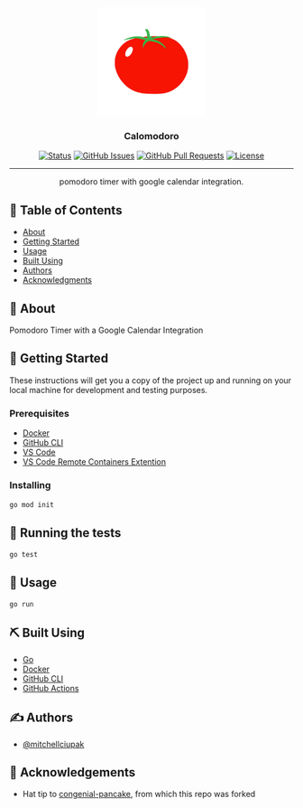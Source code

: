 <p align="center">
  <a href="" rel="noopener">
 <img width=192px height=192px src="artifacts/logo192.jpeg" alt="calomodoro_logo_192px"></a>
</p>

<h3 align="center">Calomodoro</h3>

<div align="center">

  [![Status](https://img.shields.io/badge/status-active-success.svg)]()
  [![GitHub Issues](https://img.shields.io/github/issues/mitchellciupak/calomodoro.svg)](https://github.com/mitchellciupak/calomodoro/issues)
  [![GitHub Pull Requests](https://img.shields.io/github/issues-pr/mitchellciupak/calomodoro.svg)](https://github.com/mitchellciupak/calomodoro/pulls)
  [![License](https://img.shields.io/badge/license-MIT-blue.svg)](/LICENSE)

</div>


---

<p align="center"> pomodoro timer with google calendar integration.
    <br>
</p>

## 📝 Table of Contents
- [About](#about)
- [Getting Started](#getting_started)
- [Usage](#usage)
- [Built Using](#built_using)
- [Authors](#authors)
- [Acknowledgments](#acknowledgement)

## 🧐 About <a name = "about"></a>
Pomodoro Timer with a Google Calendar Integration

## 🏁 Getting Started <a name = "getting_started"></a>
These instructions will get you a copy of the project up and running on your local machine for development and testing purposes.

### Prerequisites
- [Docker](https://docs.docker.com/reference/)
- [GitHub CLI](https://cli.github.com)
- [VS Code](https://code.visualstudio.com)
- [VS Code Remote Containers Extention](ms-vscode-remote.remote-containers)

### Installing
```
go mod init
```

## 🔧 Running the tests <a name = "tests"></a>
```
go test
```

## 🎈 Usage <a name="usage"></a>
```
go run
```

## ⛏️ Built Using <a name = "built_using"></a>
- [Go](https://go.dev)
- [Docker](https://docs.docker.com/reference/)
- [GitHub CLI](https://cli.github.com)
- [GitHub Actions](https://docs.github.com/en/actions)

## ✍️ Authors <a name = "authors"></a>
- [@mitchellciupak](https://github.com/mitchellciupak)

## 🎉 Acknowledgements <a name = "acknowledgement"></a>
- Hat tip to [congenial-pancake](https://github.com/congenial-pancake), from which this repo was forked
